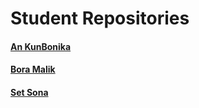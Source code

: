 # Student Repositories

#### [An KunBonika](https://github.com/Bonika123/An-Kunbonika-UGDC/blob/main/README.md)

#### [Bora Malik]()

#### [Set Sona]()
